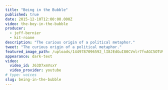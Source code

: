 ```yaml
---
title: "Being in the Bubble"
published: true
date: 2015-12-10T12:00:00.000Z
video: the-boy-in-the-bubble
producer:
  - jeff-bernier
  - kit-roane
description: "The curious origin of a political metaphor."
tweet: "The curious origin of a political metaphor."
featured_image_path: /uploads/1449787096592_lI8JEdGuI80CVnlr7fvAGC5OTUVV0nRNdM9OXKPY33tbgYQ1trIE6j2fxe4Me8rmRWQGt7oYTh07AMdcEPGGjuM3XThv-9A%3Ds1440
appearance: dark-text
video:
  video_id: J63D7xmVsxY
  video_provider: youtube
# type: voices
slug: being-in-the-bubble
---
```

